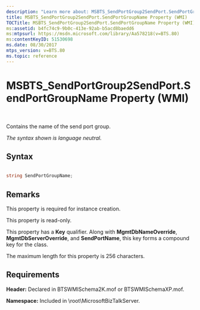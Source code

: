 ```yaml
---
description: "Learn more about: MSBTS_SendPortGroup2SendPort.SendPortGroupName Property (WMI)"
title: MSBTS_SendPortGroup2SendPort.SendPortGroupName Property (WMI)
TOCTitle: MSBTS_SendPortGroup2SendPort.SendPortGroupName Property (WMI)
ms:assetid: b4fc74c9-9b0c-413e-92ab-b5acd8baedd6
ms:mtpsurl: https://msdn.microsoft.com/library/Aa578218(v=BTS.80)
ms:contentKeyID: 51530698
ms.date: 08/30/2017
mtps_version: v=BTS.80
ms.topic: reference
---
```


# MSBTS\_SendPortGroup2SendPort.SendPortGroupName Property (WMI)

 

Contains the name of the send port group.

*The syntax shown is language neutral.*

## Syntax

```C#
  
string SendPortGroupName;  
```

## Remarks

This property is required for instance creation.

This property is read-only.

This property has a **Key** qualifier. Along with **MgmtDbNameOverride**, **MgmtDbServerOverride**, and **SendPortName**, this key forms a compound key for the class.

The maximum length for this property is 256 characters.

## Requirements

**Header:** Declared in BTSWMISchema2K.mof or BTSWMISchemaXP.mof.

**Namespace:** Included in \\root\\MicrosoftBizTalkServer.

